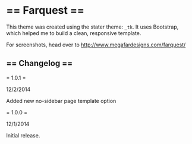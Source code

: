 == Farquest ==
=========


This theme was created using the stater theme: `_tk`. It uses Bootstrap, which helped me to build a clean, responsive template.

For screenshots, head over to http://www.megafardesigns.com/farquest/



== Changelog ==
---------------
= 1.0.1 = 

12/2/2014

Added new no-sidebar page template option

= 1.0.0 =

12/1/2014

Initial release.


